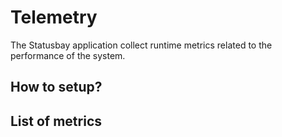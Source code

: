 # Telemetry

The Statusbay application collect runtime metrics related to the performance of the system.

## How to setup?



## List of metrics